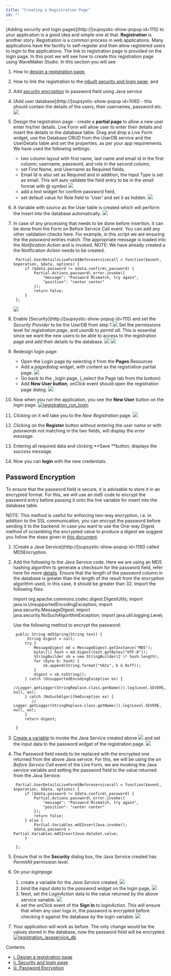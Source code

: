 ```yaml
---
title: "Creating a Registration Page"
id: ""
---
```


[Adding security and login pages](http://[supsystic-show-popup id=111]) to your application is a good idea and simple one at that. **Registration** is another story. Registration is a common process in web applications. Many applications have the facility to self-register and then allow registered users to login to the applications. The link to registration page is provided on the login page. In this post we will see how to create this registration page using WaveMaker Studio. In this section you will see

1. How to [design a registration page](#design),
2. How to link the registration to the [inbuilt security and login page](#login), and
3. Add [security encryption](#encryption) to password field using Java service

1. [Add user database](http://[supsystic-show-popup id=106]) - this should contain the details of the users, their usernames, password etc. [![](/learn/assets/registration_database.png)](/learn/assets/registration_database.png)
2. Design the registration page - create a **partial page** to allow a new user enter his/her details. Live Form will allow user to enter their details and insert the details to the database table. Drag and drop a Live Form widget, use the Database CRUD from the UserDB service and the UserDetails table and set the properties, as per your app requirements. We have used the following settings:
    - two column layout with first name, last name and email id in the first column; username, password, and role in the second column,
    - set First Name, and Username as Required fields,
    - Email Id is also set as Required and in addition, the Input Type is set as email. This will auto validate the field entry to be in the email format with @ symbol [![](/learn/assets/registration_email_validation.png)](/learn/assets/registration_email_validation.png)
    - add a text widget for confirm password field,
    - set default value for Role field to 'User' and set it as hidden. [![](/learn/assets/registration_regpage.png)](/learn/assets/registration_regpage.png)
3. A Variable with _source_ as the User table is created which will perform the insert into the database automatically. [![](/learn/assets/registration_var_source.png)](/learn/assets/registration_var_source.png)
4. In case of any processing that needs to be done before insertion, it can be done from the Form on Before Service Call event. You can add any other validation checks here. For example, in this script we are ensuring the the _password_ entries match. The appropriate message is loaded into the _Notification Action_ and is invoked. NOTE: We have already created a the Notification Action needs to be created.
    
        Partial.UserDetailsLiveForm1Beforeservicecall = function($event, $operation, $data, options) {
            if ($data.password != $data.confirm\_password) {
                Partial.Actions.password\_error.invoke({
                    "message": "Password Mismatch, try again",
                    "position": "center center"
                });
                return false;
            }
        };
    
    [![](/learn/assets/registration_validation.png)](/learn/assets/registration_validation.png)
5. Enable [Security](http://[supsystic-show-popup id=111]) and set the _Security Provider_ to be the UserDB from step 1 [![](/learn/assets/registration_security.png)](/learn/assets/registration_security.png) Set the permissions level for _registration page_, and _userdb_ to _permit all_. This is essential since we want the new users to be able to access to the registration page and add their details to the database. [![](/learn/assets/registration_security_permission1.png)](/learn/assets/registration_security_permission1.png) [![](/learn/assets/registration_security_permission2.png)](/learn/assets/registration_security_permission2.png)
6. Redesign login page:
    - Open the Login page by selecting it from the **Pages** Resources
    - Add a _pagedialog_ widget, with content as the registration partial page. [![](/learn/assets/registration_dialog.png)](/learn/assets/registration_dialog.png)
    - Go back to the _login page, (_select the Page tab from the bottom)
    - Add **New User button**, _onClick_ event should open the registration page dialog. [![](/learn/assets/registration_login_button.png)](/learn/assets/registration_login_button.png)
7. Now when you run the application, you see the **New User** button on the _login_ page. [![registration_run_login](/learn/assets/registration_run_login.png)](/learn/assets/registration_run_login.png)
8. Clicking on it will take you to the _New Registration_ page. [![](/learn/assets/registration_run_reg.png)](/learn/assets/registration_run_reg.png)
9. Clicking on the **Register** button without entering the _user name_ or with _passwords_ not matching in the two fields, will display the _error message_.
10. Entering all required data and clicking **Save **button, displays the _success message_.
11. Now you can **login** with the new credentials.

## Password Encryption

To ensure that the password field is secure, it is advisable to store it in an encrypted format. For this, we will use an md5 code to encrypt the password entry before passing it onto the live variable for insert into the database table.

NOTE: This method is useful for enforcing two-way encryption, i.e. in addition to the SSL communication, you can encrypt the password before sending it to the backend. In case you want to use the One-way Digest method of scrambling the encrypted value to produce a digest we suggest you follow the steps given in [this document](/learn/how-tos/support-password-encryption/).

1. [Create a Java Service](http://[supsystic-show-popup id=119]) called MD5Encryption.
2. Add the following to the Java Service code. Here we are using an MD5 hashing algorithm to generate a checksum for the password field, refer here for more [details](http://www.mkyong.com/java/java-md5-hashing-example/). Ensure that the length of the password column in the database is greater than the length of the result from the encryption algorithm used, in this case, it should be greater than 32. Import the following files:
    
    import org.apache.commons.codec.digest.DigestUtils;
    import java.io.UnsupportedEncodingException;
    import java.security.MessageDigest;
    import java.security.NoSuchAlgorithmException;
    import java.util.logging.Level;
    
    Use the following method to encrypt the password:
    
        public String md5Spring(String text) {
             String digest = null;
            try {
                MessageDigest md = MessageDigest.getInstance("MD5");
                byte\[\] hash = md.digest(text.getBytes("UTF-8"));
                StringBuilder sb = new StringBuilder(2 \* hash.length);
                for (byte b: hash) {
                    sb.append(String.format("%02x", b & 0xff));
                }
                digest = sb.toString();
            } catch (UnsupportedEncodingException ex) {
                //Logger.getLogger(StringReplace.class.getName()).log(Level.SEVERE, null, ex);
            } catch (NoSuchAlgorithmException ex) {
               // Logger.getLogger(StringReplace.class.getName()).log(Level.SEVERE, null, ex);
            }
            return digest;
    
        }
    
3. [Create a variable](/learn/assets/var_sel.png) to invoke the Java Service created above [![](/learn/assets/registration_javaservice_var.png)](/learn/assets/registration_javaservice_var.png) and set the input data to the password widget of the registration page. [![](/learn/assets/registration_javaservice_data.png)](/learn/assets/registration_javaservice_data.png)
4. The Password field needs to be replaced with the encrypted one returned from the above Java service. For this, we will be using the _on Before Service Call_ event of the Live Form, we are invoking the Java service variable and setting the password field to the value returned from the Java Service.
    
        Partial.UserDetailsLiveForm1Beforeservicecall = function($event, $operation, $data, options) {
            if ($data.password != $data.confirm\_password) {
                Partial.Actions.password\_error.invoke({
                    "message": "Password Mismatch, try again",
                    "position": "center center"
                });
                return false;
            } else {
                Partial.Variables.md5InsertJava.invoke();
                $data.password = Partial.Variables.md5InsertJava.dataSet.value;
            }
    
        };
    
5. Ensure that in the **Security** dialog box, the Java Service created has _PermitAll_ permission level.
6. On your _loginpage_
    1. create a variable for the _Java Service_ created, [![](/learn/assets/registration_javaservice_login.png)](/learn/assets/registration_javaservice_login.png)
    2. bind the _input data_ to the _password_ widget on the login page, [![](/learn/assets/registration_javaservice_login_bind.png)](/learn/assets/registration_javaservice_login_bind.png)
    3. Next, set the _LoginAction_ data to the value returned by the above service variable. [![](/learn/assets/registration_javaservice_loginvar.png)](/learn/assets/registration_javaservice_loginvar.png)
    4. set the _onClick_ event of the **Sign In** to _loginAction_. This will ensure that when any user logs in, the password is encrypted before checking it against the database by the login variable. [![](/learn/assets/registration_javaservice_loginbutton.png)](/learn/assets/registration_javaservice_loginbutton.png)
7. Your application will work as before. The only change would be the values stored in the database, now the password field will be encrypted. [![registration_javaservice_db](/learn/assets/registration_javaservice_db.png)](/learn/assets/registration_javaservice_db.png)

Contents

- [i. Design a registration page](#design)
- [ii. Security and login page](#login)
- [iii. Password Encryption](#encryption)
